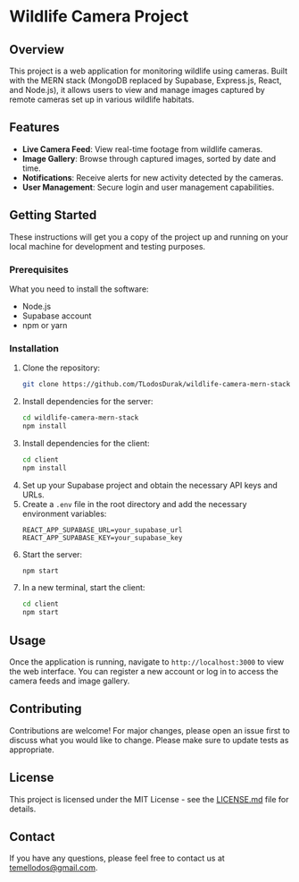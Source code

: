 
# Wildlife Camera Project

## Overview

This project is a web application for monitoring wildlife using cameras. Built with the MERN stack (MongoDB replaced by Supabase, Express.js, React, and Node.js), it allows users to view and manage images captured by remote cameras set up in various wildlife habitats.

## Features

- **Live Camera Feed**: View real-time footage from wildlife cameras.
- **Image Gallery**: Browse through captured images, sorted by date and time.
- **Notifications**: Receive alerts for new activity detected by the cameras.
- **User Management**: Secure login and user management capabilities.

## Getting Started

These instructions will get you a copy of the project up and running on your local machine for development and testing purposes.

### Prerequisites

What you need to install the software:

- Node.js
- Supabase account
- npm or yarn

### Installation

1. Clone the repository:
   ```bash
   git clone https://github.com/TLodosDurak/wildlife-camera-mern-stack.git
   ```
2. Install dependencies for the server:
   ```bash
   cd wildlife-camera-mern-stack
   npm install
   ```
3. Install dependencies for the client:
   ```bash
   cd client
   npm install
   ```
4. Set up your Supabase project and obtain the necessary API keys and URLs.
5. Create a `.env` file in the root directory and add the necessary environment variables:
   ```
   REACT_APP_SUPABASE_URL=your_supabase_url
   REACT_APP_SUPABASE_KEY=your_supabase_key
   ```
6. Start the server:
   ```bash
   npm start
   ```
7. In a new terminal, start the client:
   ```bash
   cd client
   npm start
   ```

## Usage

Once the application is running, navigate to `http://localhost:3000` to view the web interface. You can register a new account or log in to access the camera feeds and image gallery.

## Contributing

Contributions are welcome! For major changes, please open an issue first to discuss what you would like to change. Please make sure to update tests as appropriate.

## License

This project is licensed under the MIT License - see the [LICENSE.md](LICENSE.md) file for details.

## Contact

If you have any questions, please feel free to contact us at [temellodos@gmail.com](temellodos@gmail.com).

